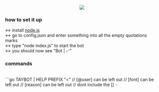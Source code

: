 <p align="center">
  <img src="https://fakeimg.pl/1200x200/?text=taybot%20:)&font=noto">
</p>

### how to set it up
<-> install [node.js](https://nodejs.org)
<br>
<-> go to config.json and enter something into all the empty quotations marks
<br>
<-> type "node index.js" to start the bot
<br>
<-> you should now see "Bot | ✅"

### commands
<br>
```go
TAYBOT | HELP
PREFIX "<"
// [@user] can be left out
// [font] can be left out
// [reason] can be left out
// dont include the []
- <help
[ 0 ]
- <iq [@user]
- <gay [@user]
- <av [@user]
- <unmute [@user]
- <skintone [@user]
- <userinfo [@user]
- <8ball [question]
- <ascii [font] [message]
- <s [suggestion]
[ 1 ]
- <nuke
- <snipe
- <purge [number]
- <kick [@user] [reason]
- <ban [@user] [reason]
[ 2 ]
- <uid list
- <uid add [name]
- <uid remove
[ 3 ]
- <cat
- <pony
- <waifu
- <horse
- <person
- <artwork
[ 4 ]
- <antirussian
- <serverinfo
- <botinfo
- <invite
- <donate
- <giveaway [channel] [duration] [winners] [item]
- <reroll [id of giveaway message]
- <invitecode [software]
```
